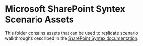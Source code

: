 # Microsoft SharePoint Syntex Scenario Assets

This folder contains assets that can be used to replicate scenario walkthroughs described in the [SharePoint Syntex documentation](https://aka.ms/SharePointSyntex/documentation).
